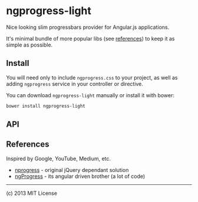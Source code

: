 # ngprogress-light

Nice looking slim progressbars provider for Angular.js applications.

It's minimal bundle of more popular libs (see [references](https://github.com/voronianski/ngprogress-light#References)) to keep it as simple as possible.

## Install

You will need only to include ``ngprogress.css`` to your project, as well as adding ``ngprogress`` service in your controller or directive.

You can download ``ngprogress-light`` manually or install it with bower:

```bash
bower install ngprogress-light
```

## API

## References

Inspired by Google, YouTube, Medium, etc.

- [nprogress](https://github.com/rstacruz/nprogress/) - original jQuery dependant solution
- [ngProgress](https://github.com/VictorBjelkholm/ngProgress) - its angular driven brother (a lot of code)

---

(c) 2013 MIT License